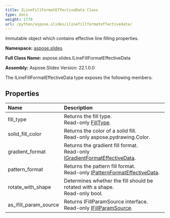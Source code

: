 ```yaml
---
title: ILineFillFormatEffectiveData Class
type: docs
weight: 1770
url: /python/aspose.slides/ilinefillformateffectivedata/
---
```


Immutable object which contains effective line filling properties.

**Namespace:** [aspose.slides](/python/aspose.slides/)

**Full Class Name:** aspose.slides.ILineFillFormatEffectiveData

**Assembly:**  Aspose.Slides Version: 22.1.0.0

The ILineFillFormatEffectiveData type exposes the following members:
## **Properties**
|**Name**|**Description**|
| :- | :- |
|fill_type|Returns the fill type.<br/>            Read-only [FillType](/python/aspose.slides/filltype/).|
|solid_fill_color|Returns the color of a solid fill.<br/>            Read-only aspose.pydrawing.Color.|
|gradient_format|Returns the gradient fill format.<br/>            Read-only [IGradientFormatEffectiveData](/python/aspose.slides/igradientformateffectivedata/).|
|pattern_format|Returns the pattern fill format.<br/>            Read-only [IPatternFormatEffectiveData](/python/aspose.slides/ipatternformateffectivedata/).|
|rotate_with_shape|Determines whether the fill should be rotated with a shape.<br/>            Read-only bool.|
|as_ifill_param_source|Returns IFillParamSource interface.<br/>            Read-only [IFillParamSource](/python/aspose.slides/ifillparamsource/).|
